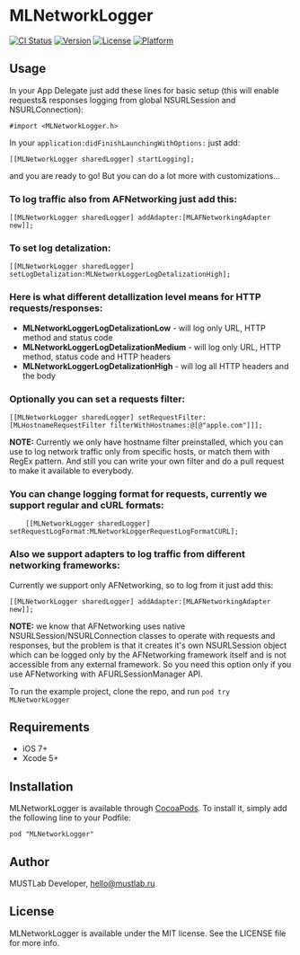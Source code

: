 # MLNetworkLogger

[![CI Status](http://img.shields.io/travis/MUSTLaboratory/MLNetworkLogger.svg?style=flat)](https://travis-ci.org/MUSTLaboratory/MLNetworkLogger)
[![Version](https://img.shields.io/cocoapods/v/MLNetworkLogger.svg?style=flat)](http://cocoadocs.org/docsets/MLNetworkLogger)
[![License](https://img.shields.io/cocoapods/l/MLNetworkLogger.svg?style=flat)](http://cocoadocs.org/docsets/MLNetworkLogger)
[![Platform](https://img.shields.io/cocoapods/p/MLNetworkLogger.svg?style=flat)](http://cocoadocs.org/docsets/MLNetworkLogger)

## Usage

In your App Delegate just add these lines for basic setup (this will enable requests& responses logging from global NSURLSession and NSURLConnection):

```
#import <MLNetworkLogger.h>
```
In your `application:didFinishLaunchingWithOptions:` just add:
```
[[MLNetworkLogger sharedLogger] startLogging];
```
and you are ready to go! But you can do a lot more with customizations...

### To log traffic also from AFNetworking just add this:
```
[[MLNetworkLogger sharedLogger] addAdapter:[MLAFNetworkingAdapter new]];
```

### To set log detalization:
```
[[MLNetworkLogger sharedLogger] setLogDetalization:MLNetworkLoggerLogDetalizationHigh];
```

### Here is what different detallization level means for HTTP requests/responses:
* **MLNetworkLoggerLogDetalizationLow** - will log only URL, HTTP method and status code
* **MLNetworkLoggerLogDetalizationMedium** - will log only URL, HTTP method, status code and HTTP headers
* **MLNetworkLoggerLogDetalizationHigh** - will log all HTTP headers and the body

### Optionally you can set a requests filter:
```
[[MLNetworkLogger sharedLogger] setRequestFilter:[MLHostnameRequestFilter filterWithHostnames:@[@"apple.com"]]];
```
**NOTE:** Currently we only have hostname filter preinstalled, which you can use to log network traffic only from specific hosts, or match them with RegEx pattern. And still you can write your own filter and do a pull request to make it available to everybody.

### You can change logging format for requests, currently we support regular and cURL formats:
```
    [[MLNetworkLogger sharedLogger] setRequestLogFormat:MLNetworkLoggerRequestLogFormatCURL];
```

### Also we support adapters to log traffic from different networking frameworks:

Currently we support only AFNetworking, so to log from it just add this:
```
[[MLNetworkLogger sharedLogger] addAdapter:[MLAFNetworkingAdapter new]];
```
**NOTE:** we know that AFNetworking uses native NSURLSession/NSURLConnection classes to operate with requests and responses, but the problem is that it creates it's own NSURLSession object which can be logged only by the AFNetworking framework itself and is not accessible from any external framework. So you need this option only if you use AFNetworking with AFURLSessionManager API.

To run the example project, clone the repo, and run `pod try MLNetworkLogger`

## Requirements

* iOS 7+
* Xcode 5+

## Installation

MLNetworkLogger is available through [CocoaPods](http://cocoapods.org). To install
it, simply add the following line to your Podfile:

    pod "MLNetworkLogger"

## Author

MUSTLab Developer, hello@mustlab.ru

## License

MLNetworkLogger is available under the MIT license. See the LICENSE file for more info.
